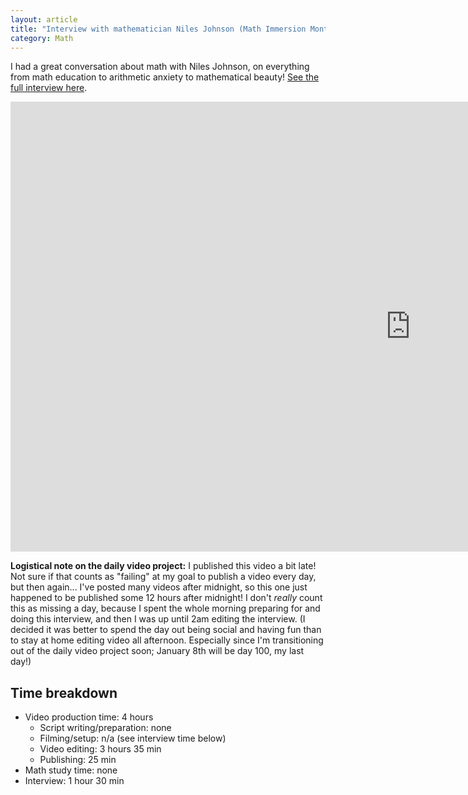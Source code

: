 ```yaml
---
layout: article
title: "Interview with mathematician Niles Johnson (Math Immersion Month Day 30)"
category: Math
---
```


I had a great conversation about math with Niles Johnson, on everything from math education to arithmetic anxiety to mathematical beauty! [See the full interview here](https://www.youtube.com/watch?v=DgJ08JivXNQ).

<iframe width="1280" height="720" src="https://www.youtube.com/embed/8QER-zEY45E" frameborder="0" allowfullscreen></iframe>

**Logistical note on the daily video project:** I published this video a bit late! Not sure if that counts as "failing" at my goal to publish a video every day, but then again... I've posted many videos after midnight, so this one just happened to be published some 12 hours after midnight! I don't *really* count this as missing a day, because I spent the whole morning preparing for and doing this interview, and then I was up until 2am editing the interview. (I decided it was better to spend the day out being social and having fun than to stay at home editing video all afternoon. Especially since I'm transitioning out of the daily video project soon; January 8th will be day 100, my last day!)

## Time breakdown

- Video production time: 4 hours
  - Script writing/preparation: none
  - Filming/setup: n/a (see interview time below)
  - Video editing: 3 hours 35 min
  - Publishing: 25 min
- Math study time: none
- Interview: 1 hour 30 min